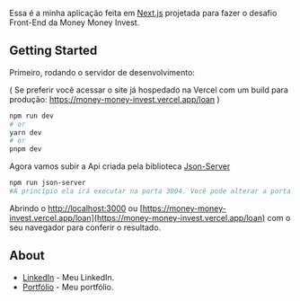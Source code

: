 Essa é a minha aplicação feita em [Next.js](https://nextjs.org/) projetada para fazer o desafio Front-End da Money Money Invest.

## Getting Started

Primeiro, rodando o servidor de desenvolvimento:

( Se preferir você acessar o site já hospedado na Vercel com um build para produção: https://money-money-invest.vercel.app/loan )

```bash
npm run dev
# or
yarn dev
# or
pnpm dev
```

Agora vamos subir a Api criada pela biblioteca [Json-Server](https://www.npmjs.com/package/json-server)

```bash
npm run json-server
#A princípio ela irá executar na porta 3004. Você pode alterar a porta no Package.json > Scripts > Json Server.
```

Abrindo o [http://localhost:3000](http://localhost:3000) ou [https://money-money-invest.vercel.app/loan](https://money-money-invest.vercel.app/loan) com o seu navegador para conferir o resultado.

## About

- [LinkedIn](https://www.linkedin.com/in/alesouza2503/) - Meu LinkedIn.
- [Portfólio](https://alehsouza.dev/) - Meu portfólio.


